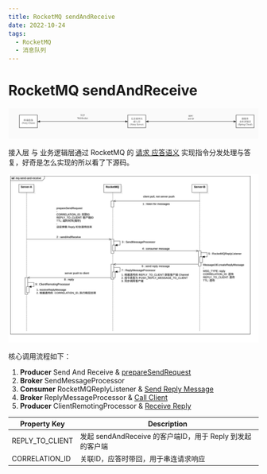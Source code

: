 ```yaml
---
title: RocketMQ sendAndReceive
date: 2022-10-24
tags:
  - RocketMQ
  - 消息队列
---
```


# RocketMQ sendAndReceive

![socket-gateway-transfer](../assets/socket-gateway-transfer.jpg)

接入层 与 业务逻辑层通过 RocketMQ 的 [请求 应答语义](https://github.com/apache/rocketmq-spring/wiki/%E8%AF%B7%E6%B1%82-%E5%BA%94%E7%AD%94%E8%AF%AD%E4%B9%89%E6%94%AF%E6%8C%81) 实现指令分发处理与答复，好奇是怎么实现的所以看了下源码。

![mq-send-and-receive](../assets/mq-send-and-receive.jpg)

核心调用流程如下：

1. **Producer** Send And Receive & [prepareSendRequest](https://github.com/apache/rocketmq/blob/release-4.9.4/client/src/main/java/org/apache/rocketmq/client/impl/producer/DefaultMQProducerImpl.java#L1563)
2. **Broker** SendMessageProcessor
3. **Consumer** RocketMQReplyListener & [Send Reply Message](https://github.com/apache/rocketmq-spring/blob/release-2.2.1/rocketmq-spring-boot/src/main/java/org/apache/rocketmq/spring/support/DefaultRocketMQListenerContainer.java#L396)
4. **Broker** ReplyMessageProcessor & [Call Client](https://github.com/apache/rocketmq/blob/release-4.9.4/broker/src/main/java/org/apache/rocketmq/broker/processor/ReplyMessageProcessor.java#L185)
5. **Producer** ClientRemotingProcessor & [Receive Reply](https://github.com/apache/rocketmq/blob/7043211302431a809a8d446f2ac21b0d54917f5c/client/src/main/java/org/apache/rocketmq/client/impl/ClientRemotingProcessor.java#L279)

| Property Key    | Description                               |
|-----------------|-------------------------------------------|
| REPLY_TO_CLIENT | 发起 sendAndReceive 的客户端ID，用于 Reply 到发起的客户端 |
| CORRELATION_ID  | 关联ID，应答时带回，用于串连请求响应                       |
